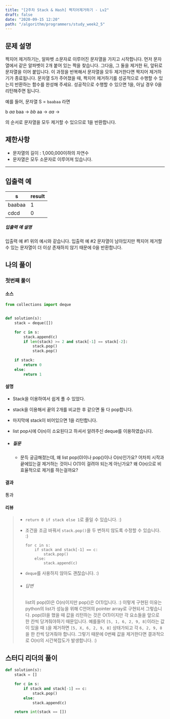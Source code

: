```yaml
---
title: "[2주차 Stack & Hash] 짝지어제거하기 - Lv2"
draft: false
date: "2020-09-15 12:20"
path: "/algorithm/programmers/study_week2_5"
---
```


## 문제 설명

짝지어 제거하기는, 알파벳 소문자로 이루어진 문자열을 가지고 시작합니다. 먼저 문자열에서 같은 알파벳이 2개 붙어 있는 짝을 찾습니다. 그다음, 그 둘을 제거한 뒤, 앞뒤로 문자열을 이어 붙입니다. 이 과정을 반복해서 문자열을 모두 제거한다면 짝지어 제거하기가 종료됩니다. 문자열 S가 주어졌을 때, 짝지어 제거하기를 성공적으로 수행할 수 있는지 반환하는 함수를 완성해 주세요. 성공적으로 수행할 수 있으면 1을, 아닐 경우 0을 리턴해주면 됩니다.

예를 들어, 문자열 S = `baabaa` 라면

b *aa* baa → *bb* aa → *aa* →

의 순서로 문자열을 모두 제거할 수 있으므로 1을 반환합니다.

## 제한사항

- 문자열의 길이 : 1,000,000이하의 자연수
- 문자열은 모두 소문자로 이루어져 있습니다.

------

## 입출력 예

| s      | result |
| ------ | ------ |
| baabaa | 1      |
| cdcd   | 0      |

##### 입출력 예 설명

입출력 예 #1
위의 예시와 같습니다.
입출력 예 #2
문자열이 남아있지만 짝지어 제거할 수 있는 문자열이 더 이상 존재하지 않기 때문에 0을 반환합니다.



## 나의 풀이

### 첫번째 풀이

#### 소스

```python
from collections import deque


def solution(s):
    stack = deque([])

    for c in s:
        stack.append(c)
        if len(stack) >= 2 and stack[-1] == stack[-2]:
            stack.pop()
            stack.pop()

    if stack:
        return 0
    else:
        return 1
```

#### 설명

- Stack을 이용하여서 쉽게 풀 수 있었다.

- stack을 이용해서 끝의 2개를 비교한 후 같으면 둘 다 pop합니다.

- 마지막에 stack이 비어있으면 1을 리턴합니다.

- list pop시에 O(n)이 소요된다고 하셔서 알려주신 deque를 이용하였습니다.

- ##### 질문

  - 문득 궁금해졌는데, 왜 list pop(0)이나 pop()이나 O(n)인가요? 어차피 시작과 끝에있는걸 제거하는 것이니 O(1)이 걸려야 되는게 아닌가요?
    왜 O(n)으로 비효율적으로 제거를 하는걸까요?

#### 결과

통과

#### 리뷰

> - `return 0 if stack else 1`로 줄일 수 있습니다. :)
>
> - 조건을 조금 바꿔서 `stack.pop()`을 두 번하지 않도록 수정할 수 있습니다. :)
>
>   ```
>   for c in s:
>       if stack and stack[-1] == c:
>           stack.pop()
>       else:
>           stack.append(c)
>   ```
>
> - `deque`를 사용하지 않아도 괜찮습니다. :)
>
> - ###### 답변
>
>   list의 pop(0)은 O(n)이지만 pop()은 O(1)입니다. :)
>   이렇게 구현된 이유는 python의 list가 성능을 위해 C언어의 pointer array로 구현되서 그렇습니다.
>   pop(0)을 했을 때 값을 리턴하는 것은 O(1)이지만 각 요소들을 앞으로 한 칸씩 당겨줘야하기 때문입니다.
>   예를들어 `[5, 1, 6, 2, 9, 8]`이라는 값이 있을 때 `1`을 제거하면 `[5, X, 6, 2, 9, 8]` 상태가되고 각 `6, 2, 9, 8`을 한 칸씩 당겨줘야 합니다.
>   그렇기 때문에 0번째 값을 제거한다면 결과적으로 O(n)의 시간복잡도가 발생합니다. :)



## 스터디 리더의 풀이

```python
def solution(s):
    stack = []

    for c in s:
        if stack and stack[-1] == c:
            stack.pop()
        else:
            stack.append(c)

    return int(stack == [])
```
